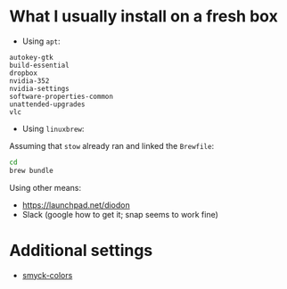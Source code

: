 # What I usually install on a fresh box

* Using `apt`:

```
autokey-gtk
build-essential
dropbox
nvidia-352
nvidia-settings
software-properties-common
unattended-upgrades
vlc
```

* Using `linuxbrew`:

Assuming that `stow` already ran and linked the `Brewfile`:

```bash
cd
brew bundle
```

Using other means:

* https://launchpad.net/diodon
* Slack (google how to get it; snap seems to work fine)

# Additional settings

* [smyck-colors](https://github.com/vcavallo/gnome-terminal-colors-smyck)
